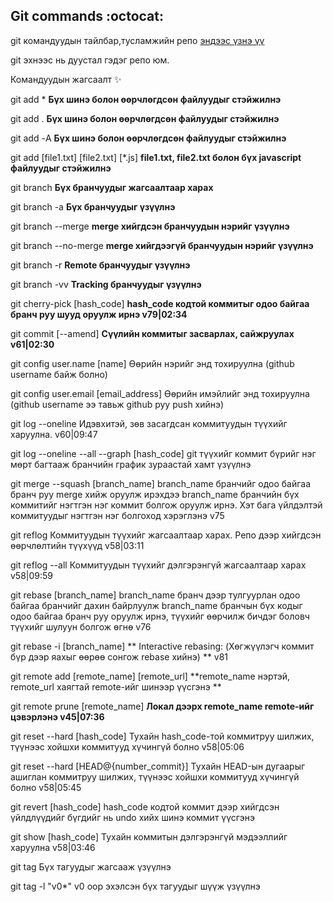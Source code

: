 ## Git commands :octocat:

git командуудын тайлбар,тусламжийн репо [эндээс үзнэ үү](www.apteka.mn)

git эхнээс нь дуустал гэдэг репо юм.

Командуудын жагсаалт ✨

git add *   **Бүх шинэ болон өөрчлөгдсөн файлуудыг стэйжилнэ**

git add .   **Бүх шинэ болон өөрчлөгдсөн файлуудыг стэйжилнэ**

git add -А  **Бүх шинэ болон өөрчлөгдсөн файлуудыг стэйжилнэ**

git add [file1.txt] [file2.txt] [*.js] **file1.txt, file2.txt болон бүх javascript файлуудыг стэйжилнэ**

git branch **Бүх бранчуудыг жагсаалтаар харах**

git branch -a **Бүх бранчуудыг үзүүлнэ**

git branch --merge **merge хийгдсэн бранчуудын нэрийг үзүүлнэ**

git branch --no-merge **merge хийгдээгүй бранчуудын нэрийг үзүүлнэ**

git branch -r **Remote бранчуудыг үзүүлнэ**

git branch -vv **Tracking бранчуудыг үзүүлнэ**

git cherry-pick [hash_code] **hash_code кодтой коммитыг одоо байгаа бранч руу шууд оруулж ирнэ v79|02:34**

git commit [--amend] **Сүүлийн коммитыг засварлах, сайжруулах v61|02:30**

git config user.name [name] Өөрийн нэрийг энд тохируулна (github username байж болно)

git config user.email [email_address] Өөрийн имэйлийг энд тохируулна (github username ээ тавьж github руу push хийнэ)

git log --oneline Идэвхитэй, зөв засагдсан коммитуудын түүхийг харуулна. v60|09:47

git log --oneline --all --graph [hash_code] git түүхийг коммит бүрийг нэг мөрт багтааж бранчийн график зураастай хамт үзүүлнэ

git merge --squash [branch_name] branch_name бранчийг одоо байгаа бранч руу merge хийж оруулж ирэхдээ branch_name бранчийн бүх коммитийг нэгтгэн нэг коммит болгож оруулж ирнэ. Хэт бага үйлдэлтэй коммитуудыг нэгтгэн нэг болгоход хэрэглэнэ v75

git reflog Коммитуудын түүхийг жагсаалтаар харах. Репо дээр хийгдсэн өөрчлөлтийн түүхүүд v58|03:11

git reflog --all Коммитуудын түүхийг дэлгэрэнгүй жагсаалтаар харах v58|09:59

git rebase [branch_name] branch_name бранч дээр тулгуурлан одоо байгаа бранчийг дахин байрлуулж branch_name бранчын бүх кодыг одоо байгаа бранч руу оруулж ирнэ, түүхийг өөрчилж бичдэг боловч түүхийг шулуун болгож өгнө v76

git rebase -i [branch_name] ** Interactive rebasing: (Хөгжүүлэгч коммит бүр дээр яахыг өөрөө сонгож rebase хийнэ) ** v81

git remote add [remote_name] [remote_url] **remote_name нэртэй, remote_url хаягтай remote-ийг шинээр үүсгэнэ **

git remote prune [remote_name] **Локал дээрх remote_name remote-ийг цэвэрлэнэ v45|07:36**

git reset --hard [hash_code] Тухайн hash_code-той коммитруу шилжих, түүнээс хойшхи коммитууд хүчингүй болно v58|05:06

git reset --hard [HEAD@{number_commit}] Тухайн HEAD-ын дугаарыг ашиглан коммитруу шилжих, түүнээс хойшхи коммитууд хүчингүй болно v58|05:45

git revert [hash_code] hash_code кодтой коммит дээр хийгдсэн үйлдлүүдийг бүгдийг нь undo хийх шинэ коммит үүсгэнэ

git show [hash_code] Тухайн коммитын дэлгэрэнгүй мэдээллийг харуулна v58|03:46

git tag Бүх тагуудыг жагсааж үзүүлнэ

git tag -l "v0*" v0 оор эхэлсэн бүх тагуудыг шүүж үзүүлнэ

